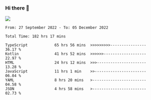 ### Hi there 👋

<!--<a href="https://github.com/search?o=desc&q=author%3Abushiyi&s=committer-date&type=Commits">-->
<!--    <img align="center" height = "178" src="https://github-readme-stats.vercel.app/api?username=bushiyi&count_private=true&show_icons=true&theme=noctis_minimus&hide=contribs&include_all_commits=true" />-->
<!--</a>-->
<!--<a href="https://github.com/bushiyi?tab=repositories">-->
<!--    <img align="center" height = "178" src="https://github-readme-stats.vercel.app/api/top-langs/?username=bushiyi&count_private=true&theme=noctis_minimus" />-->
<!--</a>-->
 
<!-- [![Ashutosh's github activity graph](https://activity-graph.herokuapp.com/graph?username=bushiyi&theme=react&bg_color=1B2932&point=698B69&line=698B69)](https://github.com/ashutosh00710/github-readme-activity-graph)
 -->


![](https://raw.githubusercontent.com/bushiyi/bushiyi/master/assets/github-contribution-grid-snake.svg)

<!--START_SECTION:waka-->

```text
From: 27 September 2022 - To: 05 December 2022

Total Time: 182 hrs 17 mins

TypeScript            65 hrs 56 mins  >>>>>>>>>----------------   36.17 %
Kotlin                41 hrs 52 mins  >>>>>>-------------------   22.97 %
HTML                  24 hrs 12 mins  >>>----------------------   13.28 %
JavaScript            11 hrs 1 min    >>-----------------------   06.04 %
YAML                  8 hrs 20 mins   >------------------------   04.58 %
JSON                  4 hrs 58 mins   >------------------------   02.73 %
```

<!--END_SECTION:waka-->

